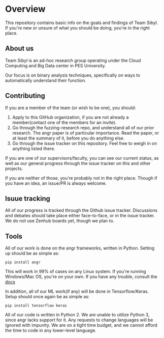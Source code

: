 # Overview

This repository contains basic info on the goals and findings of Team Sibyl.
If you're new or unsure of what you should be doing, you're in the right place.

## About us
Team Sibyl is an ad-hoc research group operating under the Cloud Computing and Big Data center in PES University.

Our focus is on binary analysis techniques, specifically on ways to automatically understand their function.

## Contributing
If you are a member of the team (or wish to be one), you should:
1. Apply to this GitHub organization, if you are not already a member(contact one of the members for an invite).
2. Go through the fuzzing-research repo, and understand all of our prior research.
The angr paper is of particular importance.
Read the paper, or at least the summary of it, before you do anything else.
3. Go through the issue tracker on this repository.
Feel free to weigh in on anything listed there.

If you are one of our supervisors/faculty, you can see our current status, as well as our general progress through the issue tracker on this and other projects.

If you are neither of those, you're probably not in the right place.
Though if you have an idea, an issue/PR is always welcome.

## Isuue tracking
All of our progress is tracked through the Github issue tracker.
Discussions and debates should take place either face-to-face, or in the issue tracker.
We do not use Zenhub boards yet, though we plan to.

## Tools
All of our work is done on the angr frameworks, written in Python.
Setting up should be as simple as:
```
pip install angr
```

This will work in 99% of cases on any Linux system.
If you're running Windows/Mac OS, you're on your own.
If you have any trouble, consult the [docs](https://docs.angr.io)

In addition, all of our ML work(if any) will be done in Tensorflow/Keras.
Setup should once again be as simple as:
```
pip install tensorflow keras
```
All of our code is written in Python 2.
We are unable to utilize Python 3, since angr lacks support for it.
Any requests to change languages will be ignored with impunity.
We are on a tight time budget, and we cannot afford the time to code in any lower-level language.
